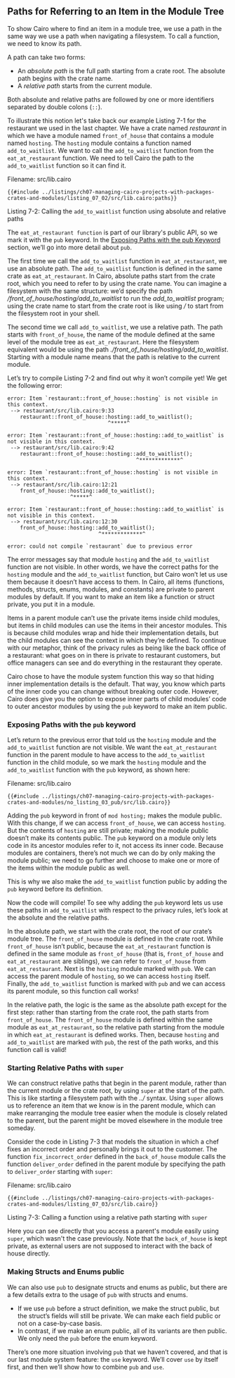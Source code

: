 ## Paths for Referring to an Item in the Module Tree

To show Cairo where to find an item in a module tree, we use a path in the same way we use a path when navigating a filesystem. To call a function, we need to know its path.

A path can take two forms:

- An _absolute path_ is the full path starting from a crate root. The absolute path begins with the crate name.
- A _relative path_ starts from the current module.

Both absolute and relative paths are followed by one or more identifiers separated by double colons (`::`).

To illustrate this notion let's take back our example Listing 7-1 for the restaurant we used in the last chapter. We have a crate named _restaurant_ in which we have a module named `front_of_house` that contains a module named `hosting`. The `hosting` module contains a function named `add_to_waitlist`. We want to call the `add_to_waitlist` function from the `eat_at_restaurant` function. We need to tell Cairo the path to the `add_to_waitlist` function so it can find it.

<span class="filename">Filename: src/lib.cairo</span>

```rust,noplayground
{{#include ../listings/ch07-managing-cairo-projects-with-packages-crates-and-modules/listing_07_02/src/lib.cairo:paths}}
```

<span class="caption">Listing 7-2: Calling the `add_to_waitlist` function using absolute and relative paths</span>

The `eat_at_restaurant function` is part of our library's public API, so we mark it with the `pub` keyword. In the [Exposing Paths with the pub Keyword](ch07-03-paths-for-referring-to-an-item-in-the-module-tree.md#exposing-paths-with-the-pub-keyword) section, we’ll go into more detail about `pub`.

The first time we call the `add_to_waitlist` function in `eat_at_restaurant`,
we use an absolute path. The `add_to_waitlist` function is defined in the same
crate as `eat_at_restaurant`. In Cairo, absolute paths start from the crate root, which you need to refer to by using the crate name. You can imagine a filesystem with the same structure: we’d specify the path _/front_of_house/hosting/add_to_waitlist_ to run the _add_to_waitlist_ program; using the crate name to start from the crate root is like using _/_ to start from the filesystem root in your shell.

The second time we call `add_to_waitlist`, we use a relative path. The path starts with `front_of_house`, the name of the module defined at the same level of the module tree as `eat_at_restaurant`. Here the filesystem equivalent would be using the path _./front_of_house/hosting/add_to_waitlist_. Starting with a module name means that the path is relative to the current module.

Let’s try to compile Listing 7-2 and find out why it won’t compile yet! We get the following error:

```shell
error: Item `restaurant::front_of_house::hosting` is not visible in this context.
 --> restaurant/src/lib.cairo:9:33
    restaurant::front_of_house::hosting::add_to_waitlist();
                                ^*****^

error: Item `restaurant::front_of_house::hosting::add_to_waitlist` is not visible in this context.
 --> restaurant/src/lib.cairo:9:42
    restaurant::front_of_house::hosting::add_to_waitlist();
                                         ^*************^

error: Item `restaurant::front_of_house::hosting` is not visible in this context.
 --> restaurant/src/lib.cairo:12:21
    front_of_house::hosting::add_to_waitlist();
                    ^*****^

error: Item `restaurant::front_of_house::hosting::add_to_waitlist` is not visible in this context.
 --> restaurant/src/lib.cairo:12:30
    front_of_house::hosting::add_to_waitlist();
                             ^*************^

error: could not compile `restaurant` due to previous error
```

The error messages say that module `hosting` and the `add_to_waitlist` function are not visible. In other words, we have the correct paths for the `hosting` module and the `add_to_waitlist` function, but Cairo won’t let us use them because it doesn’t have access to them. In Cairo, all items (functions, methods, structs, enums, modules, and constants) are private to parent modules by default. If you want to make an item like a function or struct private, you put it in a module.

Items in a parent module can’t use the private items inside child modules, but items in child modules can use the items in their ancestor modules. This is because child modules wrap and hide their implementation details, but the child modules can see the context in which they’re defined. To continue with our metaphor, think of the privacy rules as being like the back office of a restaurant: what goes on in there is private to restaurant customers, but office managers can see and do everything in the restaurant they operate.

Cairo chose to have the module system function this way so that hiding inner implementation details is the default. That way, you know which parts of the inner code you can change without breaking outer code. However, Cairo does give you the option to expose inner parts of child modules’ code to outer ancestor modules by using the `pub` keyword to make an item public.

### Exposing Paths with the `pub` keyword

Let’s return to the previous error that told us the `hosting` module and the `add_to_waitlist` function are not visible. We want the `eat_at_restaurant` function in the parent module to have access to the `add_to_waitlist` function in the child module, so we mark the `hosting` module and the `add_to_waitlist` function with the `pub` keyword, as shown here:

<span class="filename">Filename: src/lib.cairo</span>

```rust,noplayground
{{#include ../listings/ch07-managing-cairo-projects-with-packages-crates-and-modules/no_listing_03_pub/src/lib.cairo}}
```

Adding the `pub` keyword in front of `mod hosting;` makes the module public. With this change, if we can access `front_of_house`, we can access `hosting`. But the contents of `hosting` are still private; making the module public doesn’t make its contents public. The `pub` keyword on a module only lets code in its ancestor modules refer to it, not access its inner code. Because modules are containers, there’s not much we can do by only making the module public; we need to go further and choose to make one or more of the items within the module public as well.

This is why we also make the `add_to_waitlist` function public by adding the `pub` keyword before its definition.

Now the code will compile! To see why adding the `pub` keyword lets us use these paths in `add_to_waitlist` with respect to the privacy rules, let’s look at the absolute and the relative paths.

In the absolute path, we start with the crate root, the root of our crate’s module tree. The `front_of_house` module is defined in the crate root. While `front_of_house` isn’t public, because the `eat_at_restaurant` function is defined in the same module as `front_of_house` (that is, `front_of_house` and `eat_at_restaurant` are siblings), we can refer to `front_of_house` from `eat_at_restaurant`. Next is the `hosting` module marked with `pub`. We can access the parent module of `hosting`, so we can access `hosting` itself. Finally, the `add_to_waitlist` function is marked with `pub` and we can access its parent module, so this function call works!

In the relative path, the logic is the same as the absolute path except for the first step: rather than starting from the crate root, the path starts from `front_of_house`. The `front_of_house` module is defined within the same module as `eat_at_restaurant`, so the relative path starting from the module in which `eat_at_restaurant` is defined works. Then, because `hosting` and `add_to_waitlist` are marked with `pub`, the rest of the path works, and this function call is valid!

### Starting Relative Paths with `super`

We can construct relative paths that begin in the parent module, rather than the current module or the crate root, by using `super` at the start of the path. This is like starting a filesystem path with the _../_ syntax. Using `super` allows us to reference an item that we know is in the parent module, which can make rearranging the module tree easier when the module is closely related to the parent, but the parent might be moved elsewhere in the module tree someday.

Consider the code in Listing 7-3 that models the situation in which a chef fixes an incorrect order and personally brings it out to the customer. The function `fix_incorrect_order` defined in the `back_of_house` module calls the function `deliver_order` defined in the parent module by specifying the path to `deliver_order` starting with `super`:

<span class="filename">Filename: src/lib.cairo</span>

```rust,noplayground
{{#include ../listings/ch07-managing-cairo-projects-with-packages-crates-and-modules/listing_07_03/src/lib.cairo}}
```

<span class="caption">Listing 7-3: Calling a function using a relative path starting with `super`</span>

Here you can see directly that you access a parent's module easily using `super`, which wasn't the case previously.
Note that the `back_of_house` is kept private, as external users are not supposed to interact with the back of house directly.

### Making Structs and Enums public

We can also use `pub` to designate structs and enums as public, but there are a few details extra to the usage of `pub` with structs and enums.

- If we use `pub` before a struct definition, we make the struct public, but the struct’s fields will still be private. We can make each field public or not on a case-by-case basis.
- In contrast, if we make an enum public, all of its variants are then public. We only need the `pub` before the enum keyword.

There’s one more situation involving `pub` that we haven’t covered, and that is our last module system feature: the `use` keyword. We’ll cover `use` by itself first, and then we’ll show how to combine `pub` and `use`.



